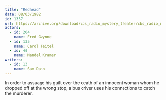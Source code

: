 ```yaml
---
title: "Redhead"
date: 08/03/1982
id: 1357
url: https://archive.org/download/cbs_radio_mystery_theater/cbs_radio_mystery_theater-1351-1399.zip/cbs_radio_mystery_theater-1351-1399%2Fcbsrmt_1357_red_head.mp3
actors:  
  - id: 204
    name: Fred Gwynne  
  - id: 135
    name: Carol Teitel  
  - id: 49
    name: Mandel Kramer
writers:  
  - id: 13
    name: Sam Dann
---
```

In order to assuage his guilt over the death of an innocent woman whom he dropped off at the wrong stop, a bus driver uses his connections to catch the murderer.